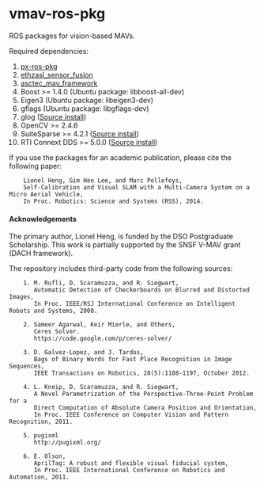 vmav-ros-pkg
============

ROS packages for vision-based MAVs.

Required dependencies:

1. [px-ros-pkg](https://github.com/cvg/px-ros-pkg)
2. [ethzasl_sensor_fusion](https://github.com/cvg/ethzasl_sensor_fusion)
3. [asctec_mav_framework](https://github.com/cvg/asctec_mav_framework)
4. Boost >= 1.4.0 (Ubuntu package: libboost-all-dev)
5. Eigen3 (Ubuntu package: libeigen3-dev)
6. gflags (Ubuntu package: libgflags-dev)
7. glog ([Source install](https://github.com/schuhschuh/gflags/archive/v2.1.1.tar.gz))
8. OpenCV >= 2.4.6
9. SuiteSparse >= 4.2.1 ([Source install](https://www.cise.ufl.edu/research/sparse/SuiteSparse/SuiteSparse-4.2.1.tar.gz))
10. RTI Connext DDS >= 5.0.0 ([Source install](http://www.rti.com/downloads/connext-files.html))

If you use the packages for an academic publication, please cite the following paper:

        Lionel Heng, Gim Hee Lee, and Marc Pollefeys,
        Self-Calibration and Visual SLAM with a Multi-Camera System on a Micro Aerial Vehicle,
        In Proc. Robotics: Science and Systems (RSS), 2014.

#### Acknowledgements ####

The primary author, Lionel Heng, is funded by the DSO Postgraduate Scholarship. This work is partially supported by the SNSF V-MAV grant (DACH framework).

The repository includes third-party code from the following sources:

        1. M. Rufli, D. Scaramuzza, and R. Siegwart,
           Automatic Detection of Checkerboards on Blurred and Distorted Images,
           In Proc. IEEE/RSJ International Conference on Intelligent Robots and Systems, 2008.

        2. Sameer Agarwal, Keir Mierle, and Others,
           Ceres Solver.
           https://code.google.com/p/ceres-solver/
        
        3. D. Galvez-Lopez, and J. Tardos,
           Bags of Binary Words for Fast Place Recognition in Image Sequences,
           IEEE Transactions on Robotics, 28(5):1188-1197, October 2012.

        4. L. Kneip, D. Scaramuzza, and R. Siegwart,
           A Novel Parametrization of the Perspective-Three-Point Problem for a
           Direct Computation of Absolute Camera Position and Orientation,
           In Proc. IEEE Conference on Computer Vision and Pattern Recognition, 2011.

        5. pugixml
           http://pugixml.org/

        6. E. Olson,
           AprilTag: A robust and flexible visual fiducial system,
           In Proc. IEEE International Conference on Robotics and Automation, 2011.
